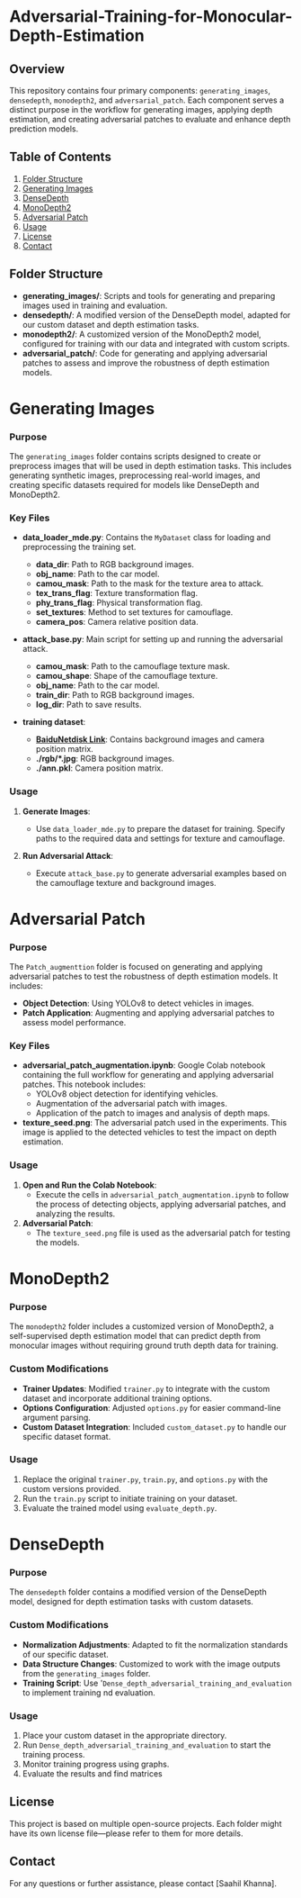 # Adversarial-Training-for-Monocular-Depth-Estimation

## Overview

This repository contains four primary components: `generating_images`, `densedepth`, `monodepth2`, and `adversarial_patch`. Each component serves a distinct purpose in the workflow for generating images, applying depth estimation, and creating adversarial patches to evaluate and enhance depth prediction models.

## Table of Contents

1. [Folder Structure](#folder-structure)
2. [Generating Images](#generating-images)
3. [DenseDepth](#densedepth)
4. [MonoDepth2](#monodepth2)
5. [Adversarial Patch](#adversarial-patch)
6. [Usage](#usage)
7. [License](#license)
8. [Contact](#contact)

## Folder Structure

- **generating_images/**: Scripts and tools for generating and preparing images used in training and evaluation.
- **densedepth/**: A modified version of the DenseDepth model, adapted for our custom dataset and depth estimation tasks.
- **monodepth2/**: A customized version of the MonoDepth2 model, configured for training with our data and integrated with custom scripts.
- **adversarial_patch/**: Code for generating and applying adversarial patches to assess and improve the robustness of depth estimation models.

# Generating Images

### Purpose

The `generating_images` folder contains scripts designed to create or preprocess images that will be used in depth estimation tasks. This includes generating synthetic images, preprocessing real-world images, and creating specific datasets required for models like DenseDepth and MonoDepth2.

### Key Files

- **data_loader_mde.py**: Contains the `MyDataset` class for loading and preprocessing the training set. 
  - **data_dir**: Path to RGB background images.
  - **obj_name**: Path to the car model.
  - **camou_mask**: Path to the mask for the texture area to attack.
  - **tex_trans_flag**: Texture transformation flag.
  - **phy_trans_flag**: Physical transformation flag.
  - **set_textures**: Method to set textures for camouflage.
  - **camera_pos**: Camera relative position data.

- **attack_base.py**: Main script for setting up and running the adversarial attack.
  - **camou_mask**: Path to the camouflage texture mask.
  - **camou_shape**: Shape of the camouflage texture.
  - **obj_name**: Path to the car model.
  - **train_dir**: Path to RGB background images.
  - **log_dir**: Path to save results.

- **training dataset**: 
  - **[BaiduNetdisk Link](https://pan.baidu.com/s/1IiD0HYRKjoNOx-hIsamHbg?pwd=3D2F)**: Contains background images and camera position matrix.
  - **./rgb/*.jpg**: RGB background images.
  - **./ann.pkl**: Camera position matrix.

### Usage

1. **Generate Images**:
   - Use `data_loader_mde.py` to prepare the dataset for training. Specify paths to the required data and settings for texture and camouflage.

2. **Run Adversarial Attack**:
   - Execute `attack_base.py` to generate adversarial examples based on the camouflage texture and background images.


# Adversarial Patch

### Purpose

The `Patch_augmenttion` folder is focused on generating and applying adversarial patches to test the robustness of depth estimation models. It includes:

- **Object Detection**: Using YOLOv8 to detect vehicles in images.
- **Patch Application**: Augmenting and applying adversarial patches to assess model performance.

### Key Files

- **adversarial_patch_augmentation.ipynb**: Google Colab notebook containing the full workflow for generating and applying adversarial patches. This notebook includes:
  - YOLOv8 object detection for identifying vehicles.
  - Augmentation of the adversarial patch with images.
  - Application of the patch to images and analysis of depth maps.
- **texture_seed.png**: The adversarial patch used in the experiments. This image is applied to the detected vehicles to test the impact on depth estimation.

### Usage

1. **Open and Run the Colab Notebook**:
   - Execute the cells in `adversarial_patch_augmentation.ipynb` to follow the process of detecting objects, applying adversarial patches, and analyzing the results.
2. **Adversarial Patch**:
   - The `texture_seed.png` file is used as the adversarial patch for testing the models.


# MonoDepth2

### Purpose

The `monodepth2` folder includes a customized version of MonoDepth2, a self-supervised depth estimation model that can predict depth from monocular images without requiring ground truth depth data for training.

### Custom Modifications

- **Trainer Updates**: Modified `trainer.py` to integrate with the custom dataset and incorporate additional training options.
- **Options Configuration**: Adjusted `options.py` for easier command-line argument parsing.
- **Custom Dataset Integration**: Included `custom_dataset.py` to handle our specific dataset format.

### Usage

1. Replace the original `trainer.py`, `train.py`, and `options.py` with the custom versions provided.
2. Run the `train.py` script to initiate training on your dataset.
3. Evaluate the trained model using `evaluate_depth.py`.


# DenseDepth

### Purpose

The `densedepth` folder contains a modified version of the DenseDepth model, designed for depth estimation tasks with custom datasets.

### Custom Modifications

- **Normalization Adjustments**: Adapted to fit the normalization standards of our specific dataset.
- **Data Structure Changes**: Customized to work with the image outputs from the `generating_images` folder.
- **Training Script**: Use '`Dense_depth_adversarial_training_and_evaluation` to implement training nd evaluation.

### Usage

1. Place your custom dataset in the appropriate directory.
2. Run `Dense_depth_adversarial_training_and_evaluation` to start the training process.
3. Monitor training progress using graphs.
4. Evaluate the results and find matrices





## License

This project is based on multiple open-source projects. Each folder might have its own license file—please refer to them for more details.

## Contact

For any questions or further assistance, please contact [Saahil Khanna].
